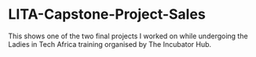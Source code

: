 # LITA-Capstone-Project-Sales
This shows one of the two final projects I worked on while undergoing the Ladies in Tech Africa training organised by The Incubator Hub.
